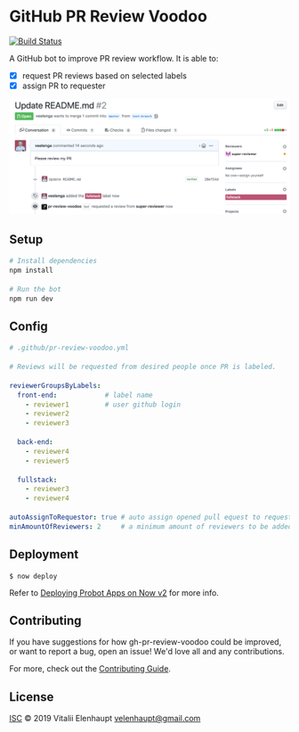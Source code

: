# GitHub PR Review Voodoo

[![Build Status](https://travis-ci.org/veelenga/gh-pr-review-voodoo.svg?branch=master)](https://travis-ci.org/veelenga/gh-pr-review-voodoo)

A GitHub bot to improve PR review workflow. It is able to:

- [x] request PR reviews based on selected labels
- [x] assign PR to requester

![](assets/example.png)

## Setup

```sh
# Install dependencies
npm install

# Run the bot
npm run dev
```

## Config

```yml
# .github/pr-review-voodoo.yml

# Reviews will be requested from desired people once PR is labeled.

reviewerGroupsByLabels:
  front-end:            # label name
    - reviewer1         # user github login
    - reviewer2
    - reviewer3

  back-end:
    - reviewer4
    - reviewer5

  fullstack:
    - reviewer3
    - reviewer4

autoAssignToRequestor: true # auto assign opened pull equest to request (false by default)
minAmountOfReviewers: 2     # a minimum amount of reviewers to be added to PR

```

## Deployment

```
$ now deploy
```

Refer to [Deploying Probot Apps on Now v2](https://medium.com/twostoryrobot/deploying-probot-apps-on-now-v2-b457650dadde) for more info.


## Contributing

If you have suggestions for how gh-pr-review-voodoo could be improved, or want to report a bug, open an issue! We'd love all and any contributions.

For more, check out the [Contributing Guide](CONTRIBUTING.md).

## License

[ISC](LICENSE) © 2019 Vitalii Elenhaupt <velenhaupt@gmail.com>
